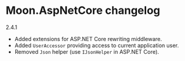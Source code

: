# Moon.AspNetCore changelog

2.4.1

- Added extensions for ASP.NET Core rewriting middleware.
- Added `UserAccessor` providing access to current application user.
- Removed `Json` helper (use `IJsonHelper` in ASP.NET Core).